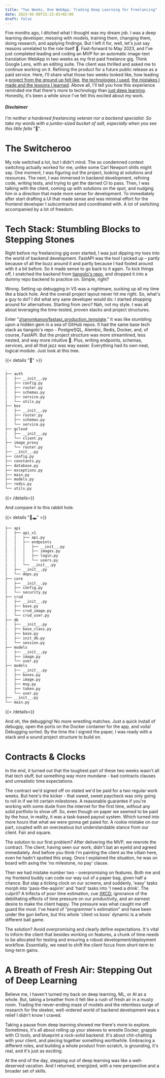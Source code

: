 ```yaml
---
title: "Two Weeks, One WebApp: Trading Deep Learning for Freelancing"
date: 2023-05-09T15:15:01+02:00
draft: false
---
```



Five months ago, I ditched what I thought was my dream job. I was a deep learning developer, messing with models, training them, changing them, doing research, and applying findings. But I left it for, well, let's just say reasons unrelated to the role itself 🥸. Fast-forward to May 2023, and I've just completed leading and coding an MVP for an automatic image-text translation WebApp in two weeks as my first paid freelance gig. Think Google Lens, with an editing suite. The client was thrilled and asked me to continue working on it. Refining the product for a future public release as a paid service. Here, I'll share what those two weeks looked like, how leading a [project from the ground up felt like](#the-switcheroo), [the technologies I used](#tech-stack-stumbling-blocks-to-stepping-stones), [the mistakes I made and the lessons I learned](#contracts--clocks). Above all, I'll tell you how this experience reminded me that there's more to technology than [just deep learning](#a-breath-of-fresh-air-stepping-out-of-deep-learning). Honestly, it's been a while since I've felt this excited about my work.

#### _Disclaimer_
_I'm neither a hardened freelancing veteran nor a backend specialist. So take my words with a jumbo-sized bucket of salt, especially when you see this little fella_ "🤷".

# The Switcheroo

My role switched a lot, but I didn't mind. The so condemned context switching actually worked for me, unlike some Carl Newport shills might say. One moment, I was figuring out the project, looking at solutions and resources. The next, I was immersed in backend development, refining code, writing tests, and trying to get the darned CI to pass. Then, I was talking with the client, coming up with solutions on the spot, and nudging him in a direction that made more sense for development. To immediately after start drafting a UI that made sense and was minimal effort for the frontend developer I subcontracted and coordinated with. A lot of switching accompanied by a lot of freedom.

# Tech Stack: Stumbling Blocks to Stepping Stones

Right before my freelancing gig even started, I was just dipping my toes into the world of backend development. FastAPI was the tool I picked up – partly because of all the buzz around it and partly because I had fooled around with it a bit before. So it made sense to go back to it again. To kick things off, I snatched the backend from [tiangolo's repo](https://github.com/tiangolo/full-stack-fastapi-postgresql), and dropped it into a dummy repo backend to practice on. Simple, right?

Wrong. Setting up debugging in VS was a nightmare, sucking up all my time like a black hole. And the overall project layout never hit me right. So, what's a guy to do? I did what any sane developer would do: I started shopping around for alternatives. Starting from zero? Nah, not my style. I was all about leveraging the time-tested, proven stacks and project structures.

Enter "[zhanymkanov/fastapi_production_template](https://github.com/zhanymkanov/fastapi_production_template)." It was like stumbling upon a hidden gem in a sea of GitHub repos. It had the same base tech stack as tiangolo's repo - PostgreSQL, Alembic, Redis, Docker, and, of course, FastAPI. But the project structure was more streamlined, less nested, and way more intuitive 🤷. Plus, writing endpoints, schemas, services, and all that jazz was way easier. Everything had its own neat, logical module. Just look at this tree.

{{< details "🌳" >}}
```bash
.
├── auth
│   ├── __init__.py
│   ├── config.py
│   ├── router.py
│   ├── schemas.py
│   ├── service.py
│   └── utils.py
├── box
│   ├── __init__.py
│   ├── router.py
│   ├── schemas.py
│   └── service.py
├── gcloud
│   ├── __init__.py
│   └── client.py
├── image_proxy
│   └── router.py
├── __init__.py
├── config.py
├── constants.py
├── database.py
├── exceptions.py
├── main.py
├── models.py
├── redis.py
└── utils.py
```
{{< /details>}}

And compare it to this rabbit hole.

{{< details "🐰🕳️" >}}

```bash
├── api
│   ├── api_v1
│   │   ├── api.py
│   │   ├── endpoints
│   │   │   ├── __init__.py
│   │   │   ├── images.py
│   │   │   ├── login.py
│   │   │   └── users.py
│   │   └── __init__.py
│   ├── __init__.py
│   └── deps.py
├── core
│   ├── __init__.py
│   ├── config.py
│   └── security.py
├── crud
│   ├── __init__.py
│   ├── base.py
│   ├── crud_image.py
│   └── crud_user.py
├── db
│   ├── __init__.py
│   ├── base_class.py
│   ├── base.py
│   ├── init_db.py
│   └── session.py
├── models
│   ├── __init__.py
│   ├── image.py
│   └── user.py
├── models
│   ├── __init__.py
│   ├── boxes.py
│   ├── image.py
│   ├── msg.py
│   ├── token.py
│   └── user.py
├── __init__.py
└── main.py
```
{{< /details>}}

And oh, the debugging! No more wrestling matches. Just a quick install of debugpy, open the ports on the Docker container for the app, and voila! Debugging sorted. By the time the I signed the paper, I was ready with a stack and a sound project structure to build on.

# Contracts & Clocks

In the end, it turned out that the toughest part of these two weeks wasn't all that tech stuff, but something way more mundane - bad contracts clauses and unrealistic time expectations.

The contract we'd signed off on stated we'd be paid for a two regular work weeks. But here's the kicker - that sweet, sweet paycheck was only going to roll in if we hit certain milestones. A reasonable guarantee if you're working with some dude from the internet for the first time, without any solid portfolio to show off. So, even though on paper we seemed to be paid by the hour, in reality, it was a task-based payout system. Which turned into more hours that what we were gonna get paied for. A rookie mistake on our part, coupled with an overzealous but understandable stance from our client. Fair and square.

The solution to our first problem? After delivering the MVP, we rewrote the contract. The client, having seen our work, didn't bat an eyelid and agreed immediately. And before you think I'm painting the client as the villain here, even he hadn't spotted this snag. Once I explained the situation, he was on board with axing the 'no milestone, no pay' clause.

Then we had mistake number two - overpromising on features. Both me and my frontend buddy can code our way out of a paper bag, given half a chance. But slap a ticking clock on our screens, and suddenly, 'easy' tasks morph into 'pass-the-aspirin' and 'hard' tasks into 'I need a drink'. The culprit? A trifecta of poor time estimation, cue [XKCD](https://xkcd.com/1658/), ignorance of the debilitating effects of time pressure on our productivity, and an earnest desire to make the client happy. The pressure was what caught me off guard the most. I've heard of "programmer's estimation" and have been under the gun before, but this whole 'client vs boss' dynamic is a whole different ball game.

The solution? Avoid overpromising and clearly define expectations. It's vital to inform the client that besides working on features, a chunk of time needs to be allocated for testing and ensuring a robust development/deployment workflow. Essentially, we need to shift the client focus from short-term to long-term gains.


# A Breath of Fresh Air: Stepping Out of Deep Learning

Believe me, I haven't turned my back on deep learning, ML, or AI as a whole. But, taking a breather from it felt like a rush of fresh air in a musty room. Trading the never-ending maze of models and the relentless surge of research for the sleeker, well-ordered world of backend development was a relief I didn't know I craved.

Taking a pause from deep learning showed me there's more to explore. Sometimes, it's all about rolling up your sleeves to wrestle Docker, grapple with CI tools, and blueprint a rock-solid backend. It's about chit-chatting with your client, and piecing together something worthwhile. Embracing a different roles, and building a whole product from scratch, is grounding, it's real, and it's just as exciting.

At the end of the day, stepping out of deep learning was like a well-deserved vacation. And I returned, energized, with a new perspective and a broader set of skills.
